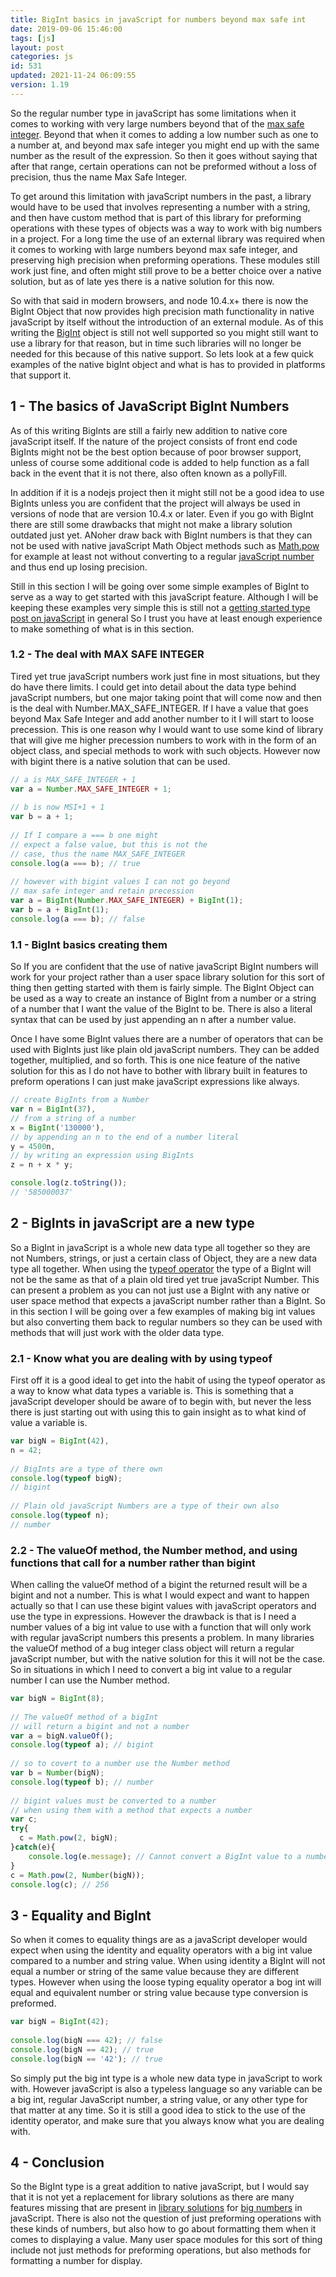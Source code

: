 ```yaml
---
title: BigInt basics in javaScript for numbers beyond max safe int
date: 2019-09-06 15:46:00
tags: [js]
layout: post
categories: js
id: 531
updated: 2021-11-24 06:09:55
version: 1.19
---
```


So the regular number type in javaScript has some limitations when it comes to working with very large numbers beyond that of the [max safe integer](https://developer.mozilla.org/en-US/docs/Web/JavaScript/Reference/Global_Objects/Number/MAX_SAFE_INTEGER). Beyond that when it comes to adding a low number such as one to a number at, and beyond max safe integer you might end up with the same number as the result of the expression. So then it goes without saying that after that range, certain operations can not be preformed without a loss of precision, thus the name Max Safe Integer.

To get around this limitation with javaScript numbers in the past, a library would have to be used that involves representing a number with a string, and then have custom method that is part of this library for preforming operations with these types of objects was a way to work with big numbers in a project. For a long time the use of an external library was required when it comes to working with large numbers beyond max safe integer, and preserving high precision when preforming operations. These modules still work just fine, and often might still prove to be a better choice over a native solution, but as of late yes there is a native solution for this now.

So with that said in modern browsers, and node 10.4.x+ there is now the BigInt Object that now provides high precision math functionality in native javaScript by itself without the introduction of an external module. As of this writing the [BigInt](https://developer.mozilla.org/en-US/docs/Web/JavaScript/Reference/Global_Objects/BigInt) object is still not well supported so you might still want to use a library for that reason, but in time such libraries will no longer be needed for this because of this native support. So lets look at a few quick examples of the native bigInt object and what is has to provided in platforms that support it.

<!-- more -->

## 1 - The basics of JavaScript BigInt Numbers

As of this writing BigInts are still a fairly new addition to native core javaScript itself. If the nature of the project consists of front end code BigInts might not be the best option because of poor browser support, unless of course some additional code is added to help function as a fall back in the event that it is not there, also often known as a pollyFill.

In addition if it is a nodejs project then it might still not be a good idea to use BigInts unless you are confident that the project will always be used in versions of node that are version 10.4.x or later. Even if you go with BigInt there are still some drawbacks that might not make a library solution outdated just yet. ANoher draw back with BigInt numbers is that they can not be used with native javaScript Math Object methods such as [Math.pow](/2019/12/10/js-math-pow/) for example at least not without converting to a regular [javaScript number](/2019/01/24/js-javascript-number/) and thus end up losing precision.

Still in this section I will be going over some simple examples of BigInt to serve as a way to get started with this javaScript feature. Although I will be keeping these examples very simple this is still not a [getting started type post on javaScript](/2018/11/27/js-getting-started/) in general So I trust you have at least enough experience to make something of what is in this section.

### 1.2 - The deal with MAX SAFE INTEGER

Tired yet true javaScript numbers work just fine in most situations, but they do have there limits. I could get into detail about the data type behind javaScript numbers, but one major taking point that will come now and then is the deal with Number.MAX\_SAFE\_INTEGER. If I have a value that goes beyond Max Safe Integer and add another number to it I will start to loose precession. This is one reason why I would want to use some kind of library that will give me higher precession numbers to work with in the form of an object class, and special methods to work with such objects. However now with bigint there is a native solution that can be used.


```js
// a is MAX_SAFE_INTEGER + 1
var a = Number.MAX_SAFE_INTEGER + 1;
 
// b is now MSI+1 + 1
var b = a + 1;
 
// If I compare a === b one might
// expect a false value, but this is not the
// case, thus the name MAX_SAFE_INTEGER
console.log(a === b); // true
 
// however with bigint values I can not go beyond
// max safe integer and retain precession
var a = BigInt(Number.MAX_SAFE_INTEGER) + BigInt(1);
var b = a + BigInt(1);
console.log(a === b); // false
```

### 1.1 - BigInt basics creating them

So If you are confident that the use of native javaScript BigInt numbers will work for your project rather than a user space library solution for this sort of thing then getting started with them is fairly simple. The BigInt Object can be used as a way to create an instance of BigInt from a number or a string of a number that I want the value of the BigInt to be. There is also a literal syntax that can be used by just appending an n after a number value.

Once I have some BigInt values there are a number of operators that can be used with BigInts just like plain old javaScript numbers. They can be added together, multiplied, and so forth. This is one nice feature of the native solution for this as I do not have to bother with library built in features to preform operations I can just make javaScript expressions like always.

```js
// create BigInts from a Number
var n = BigInt(37),
// from a string of a number
x = BigInt('130000'),
// by appending an n to the end of a number literal
y = 4500n,
// by writing an expression using BigInts
z = n + x * y;

console.log(z.toString());
// '585000037'
```


## 2 - BigInts in javaScript are a new type

So a BigInt in javaScript is a whole new data type all together so they are not Numbers, strings, or just a certain class of Object, they are a new data type all together. When using the [typeof operator](/2019/02/15/js-javascript-typeof/) the type of a BigInt will not be the same as that of a plain old tired yet true javaScript Number. This can present a problem as you can not just use a BigInt with any native or user space method that expects a javaScript number rather than a BigInt. So in this section I will be going over a few examples of making big int values but also converting them back to regular numbers so they can be used with methods that will just work with the older data type.

### 2.1 - Know what you are dealing with by using typeof

First off it is a good ideal to get into the habit of using the typeof operator as a way to know what data types a variable is. This is something that a javaScript developer should be aware of to begin with, but never the less there is just starting out with using this to gain insight as to what kind of value a variable is.

```js
var bigN = BigInt(42),
n = 42;
 
// BigInts are a type of there own
console.log(typeof bigN);
// bigint
 
// Plain old javaScript Numbers are a type of their own also
console.log(typeof n);
// number
```

### 2.2 - The valueOf method, the Number method, and using functions that call for a number rather than bigint

When calling the valueOf method of a bigint the returned result will be a bigint and not a number. This is what I would expect and want to happen actually so that I can use these bigint values with javaScript operators and use the type in expressions. However the drawback is that is I need a number values of a big int value to use with a function that will only work with regular javaScript numbers this presents a problem. In many libraries the valueOf method of a bug integer class object will return a regular javaScript number, but with the native solution for this it will not be the case. So in situations in which I need to convert a big int value to a regular number I can use the Number method.

```js
var bigN = BigInt(8);
 
// The valueOf method of a bigInt
// will return a bigint and not a number
var a = bigN.valueOf();
console.log(typeof a); // bigint
 
// so to covert to a number use the Number method
var b = Number(bigN);
console.log(typeof b); // number
 
// bigint values must be converted to a number
// when using them with a method that expects a number
var c;
try{
  c = Math.pow(2, bigN);
}catch(e){
    console.log(e.message); // Cannot convert a BigInt value to a number
}
c = Math.pow(2, Number(bigN));
console.log(c); // 256
```

## 3 - Equality and BigInt

So when it comes to equality things are as a javaScript developer would expect when using the identity and equality operators with a big int value compared to a number and string value. When using identity a BigInt will not equal a number or string of the same value because they are different types. However when using the loose typing equality operator a bog int will equal and equivalent number or string value because type conversion is preformed.

```js
var bigN = BigInt(42);
 
console.log(bigN === 42); // false
console.log(bigN == 42); // true
console.log(bigN == '42'); // true
```

So simply put the big int type is a whole new data type in javaScript to work with. However javaScript is also a typeless language so any variable can be a big int, regular JavaScript number, a string value, or any other type for that matter at any time. So it is still a good idea to stick to the use of the identity operator, and make sure that you always know what you are dealing with.

## 4 - Conclusion

So the BigInt type is a great addition to native javaScript, but I would say that it is not yet a replacement for library solutions as there are many features missing that are present in [library solutions](/2017/05/29/nodejs-big-integer/) for [big numbers](http://www.thealmightyguru.com/Pointless/BigNumbers.html) in javaScript. There is also not the question of just preforming operations with these kinds of numbers, but also how to go about formatting them when it comes to displaying a value. Many user space modules for this sort of thing include not just methods for preforming operations, but also methods for formatting a number for display.
